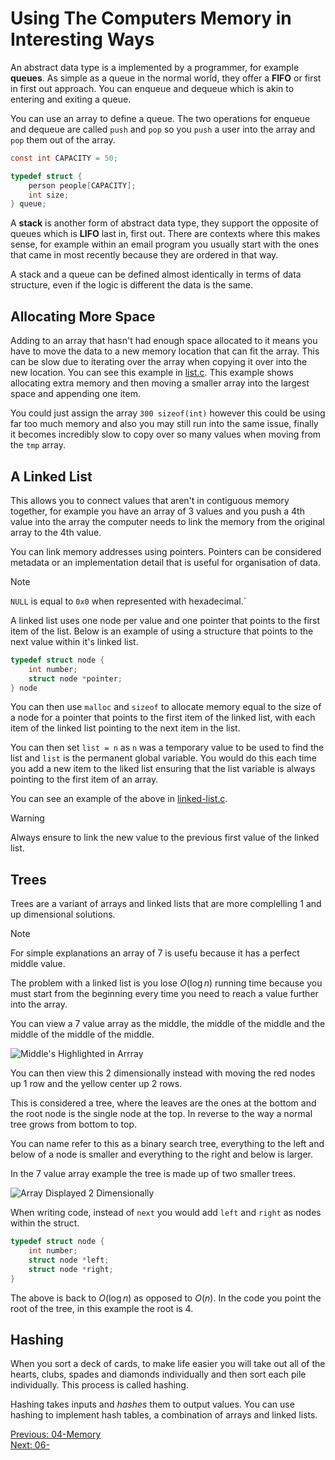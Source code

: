 # Using The Computers Memory in Interesting Ways

An abstract data type is a implemented by a programmer, for example __queues__. As simple as a queue in the normal world, they offer a __FIFO__ or first in first out approach. You can enqueue and dequeue which is akin to entering and exiting a queue. 

You can use an array to define a queue. The two operations for enqueue and dequeue are called `push` and `pop` so you `push` a user into the array and `pop` them out of the array. 

```c
const int CAPACITY = 50;

typedef struct {
    person people[CAPACITY];
    int size;
} queue;
```

A __stack__ is another form of abstract data type, they support the opposite of queues which is __LIFO__ last in, first out. There are contexts where this makes sense, for example within an email program you usually start with the ones that came in most recently because they are ordered in that way.

A stack and a queue can be defined almost identically in terms of data structure, even if the logic is different the data is the same.

## Allocating More Space

Adding to an array that hasn't had enough space allocated to it means you have to move the data to a new memory location that can fit the array. This can be slow due to iterating over the array when copying it over into the new location. You can see this example in [list.c](./list.c). This example shows allocating extra memory and then moving a smaller array into the largest space and appending one item.

You could just assign the array `300 sizeof(int)` however this could be using far too much memory and also you may still run into the same issue, finally it becomes incredibly slow to copy over so many values when moving from the `tmp` array.

## A Linked List

This allows you to connect values that aren't in contiguous memory together, for example you have an array of 3 values and you push a 4th value into the array the computer needs to link the memory from the original array to the 4th value.

You can link memory addresses using pointers. Pointers can be considered metadata or an implementation detail that is useful for organisation of data. 

> [!NOTE]
> `NULL` is equal to `0x0` when represented with hexadecimal.`

A linked list uses one node per value and one pointer that points to the first item of the list.  Below is an example of using a structure that points to the next value within it's linked list.

``` c 
typedef struct node {
    int number;
    struct node *pointer;
} node
```

You can then use `malloc` and `sizeof` to allocate memory equal to the size of a node for a pointer that points to the first item of the linked list, with each item of the linked list pointing to the next item in the list.

You can then set `list = n` as `n` was a temporary value to be used to find the list and `list` is the permanent global variable. You would do this each time you add a new item to the liked list ensuring that the list variable is always pointing to the first item of an array.

You can see an example of the above in [linked-list.c](./linked-list.c).

> [!WARNING]
> Always ensure to link the new value to the previous first value of the linked list.

## Trees

Trees are a variant of arrays and linked lists that are more complelling 1 and up dimensional solutions.

> [!NOTE]
> For simple explanations an array of 7 is usefu because it has a perfect middle value.

The problem with a linked list is you lose $O(\log{n})$ running time because you must start from the beginning every time you need to reach a value further into the array.

You can view a 7 value array as the middle, the middle of the middle and the middle of the middle of the middle.

![Middle's Highlighted in Arrray](https://github.com/maclong9/harvard-compsci/assets/115668288/683f9f23-5609-426f-be1c-5590b60a5f11)

You can then view this 2 dimensionally instead with moving the red nodes up 1 row and the yellow center up 2 rows. 

This is considered a tree, where the leaves are the ones at the bottom and the root node is the single node at the top. In reverse to the way a normal tree grows from bottom to top.

You can name refer to this as a binary search tree, everything to the left and below of a node is smaller and everything to the right and below is larger.

In the 7 value array example the tree is made up of two smaller trees.

![Array Displayed 2 Dimensionally](https://github.com/maclong9/harvard-compsci/assets/115668288/3a3876b2-b675-4c6a-8735-b665f5ca5a7e)

When writing code, instead of `next` you would add `left` and `right` as nodes within the struct.

``` c
typedef struct node {
    int number;
    struct node *left;
    struct node *right;
}
```

The above is back to $O(\log{n})$ as opposed to $O(n)$. In the code you point the root of the tree, in this example the root is 4.

## Hashing

When you sort a deck of cards, to make life easier you will take out all of the hearts, clubs, spades and diamonds individually and then sort each pile individually. This process is called hashing. 

Hashing takes inputs and _hashes_ them to output values. You can use hashing to implement hash tables, a combination of arrays and linked lists. 

[Previous: 04-Memory](../04-Memory/README.md) <br />
[Next: 06-](../06-) 
